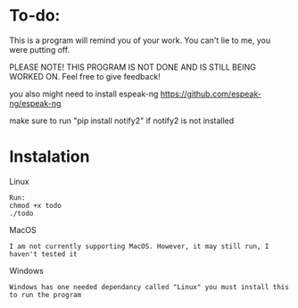 # To-do:

This is a program will remind you of your work. You can't lie to me, you were putting off.

PLEASE NOTE! THIS PROGRAM IS NOT DONE AND IS STILL BEING WORKED ON. Feel free to give feedback!

you also might need to install espeak-ng https://github.com/espeak-ng/espeak-ng

make sure to run "pip install notify2" if notify2 is not installed

Instalation
==================

Linux
```
Run:
chmod +x todo
./todo
```

MacOS
```
I am not currently supporting MacOS. However, it may still run, I haven't tested it
```

Windows
```
Windows has one needed dependancy called "Linux" you must install this to run the program
```
